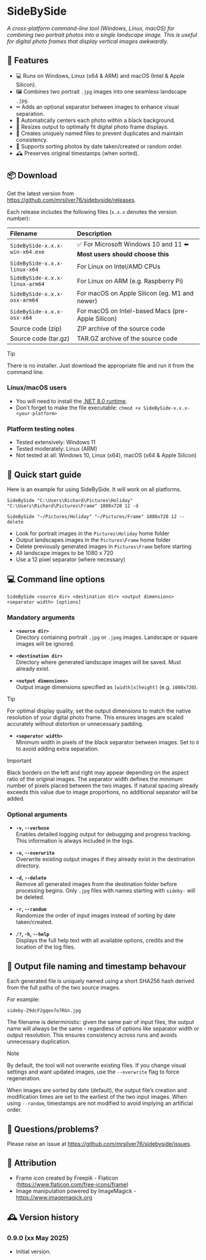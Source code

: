 # SideBySide
_A cross-platform command-line tool (Windows, Linux, macOS) for combining two portrait photos into a single landscape image. This is useful for digital photo frames that display vertical images awkwardly._

## 🧰 Features
* 💻 Runs on Windows, Linux (x64 & ARM) and macOS (Intel & Apple Silicon).
* 🖼️ Combines two portrait `.jpg` images into one seamless landscape `.jpg`.
* ➖ Adds an optional separator between images to enhance visual separation.
* 🎯 Automatically centers each photo within a black background.
* 📐 Resizes output to optimally fit digital photo frame displays.
* 🔐 Creates uniquely named files to prevent duplicates and maintain consistency.
* 🔀 Supports sorting photos by date taken/created or random order.
* 🕰️ Preserves original timestamps (when sorted).

## 📦 Download

Get the latest version from https://github.com/mrsilver76/sidebyside/releases.

Each release includes the following files (`x.x.x` denotes the version number):

|Filename|Description|
|:--------|:-----------|
|`SideBySide-x.x.x-win-x64.exe`|✅ For Microsoft Windows 10 and 11 ⬅️ **Most users should choose this**
|`SideBySide-x.x.x-linux-x64`|For Linux on Intel/AMD CPUs|
|`SideBySide-x.x.x-linux-arm64`|For Linux on ARM (e.g. Raspberry Pi)|
|`SideBySide-x.x.x-osx-arm64`|For macOS on Apple Silicon (eg. M1 and newer)|
|`SideBySide-x.x.x-osx-x64`|For macOS on Intel-based Macs (pre-Apple Silicon)|
|Source code (zip)|ZIP archive of the source code|
|Source code (tar.gz)|TAR.GZ archive of the source code|

> [!TIP]
> There is no installer. Just download the appropriate file and run it from the command line.

### Linux/macOS users

* You will need to install the [.NET 8.0 runtime](https://dotnet.microsoft.com/en-us/download/dotnet/8.0/runtime).
* Don't forget to make the file executable: `chmod +x SideBySide-x.x.x-<your-platform>`

### Platform testing notes

* Tested extensively: Windows 11
* Tested moderately: Linux (ARM)
* Not tested at all: Windows 10, Linux (x64), macOS (x64 & Apple Silicon)

## 🚀 Quick start guide

Here is an example for using SideBySide. It will work on all platforms.

```
SideBySide "C:\Users\Richard\Pictures\Holiday" "C:\Users\Richard\Pictures\Frame" 1080x720 12 -d

SideBySide "~/Pictures/Holiday" "~/Pictures/Frame" 1080x720 12 --delete
```
* Look for portrait images in the `Pictures\Holiday` home folder
* Output landscapes images in the `Pictures\Frame` home folder
* Delete previously generated images in `Pictures\Frame` before starting
* All landscape images to be 1080 x 720
* Use a 12 pixel separator (where necessary)


## 💻 Command line options

```
SideBySide <source dir> <destination dir> <output dimensions> <separator width> [options]
```

### Mandatory arguments

- **`<source dir>`**   
  Directory containing portrait `.jpg` or `.jpeg` images. Landscape or square images will be ignored.

- **`<destination dir>`**   
  Directory where generated landscape images will be saved. Must already exist.

- **`<output dimensions>`**   
  Output image dimensions specified as `[width]x[height]` (e.g. `1080x720`).

>[!TIP]
>For optimal display quality, set the output dimensions to match the native resolution of your digital photo frame. This ensures images are scaled accurately without distortion or unnecessary padding.

- **`<seperator width>`**   
  Minimum width in pixels of the black separator between images. Set to `0` to avoid adding extra separation.

>[!IMPORTANT]
>Black borders on the left and right may appear depending on the aspect ratio of the original images. The separator width defines the _minimum_ number of pixels placed between the two images. If natural spacing already exceeds this value due to image proportions, no additional separator will be added.

### Optional arguments

- **`-v`, `--verbose`**   
  Enables detailed logging output for debugging and progress tracking. This information is always included in the logs.

- **`-o`, `--overwrite`**   
  Overwrite existing output images if they already exist in the destination directory.

- **`-d`, `--delete`**   
  Remove all generated images from the destination folder before processing begins. Only `.jpg` files with names starting with `sideby-` will be deleted.

- **`-r`, `--random`**   
  Randomize the order of input images instead of sorting by date taken/created.

- **`/?`, `-h`, `--help`**  
  Displays the full help text with all available options, credits and the location of the log files.

## 🧾 Output file naming and timestamp behavour

Each generated file is uniquely named using a short SHA256 hash derived from the full paths of the two source images.

For example:
```
sideby-Z9dcF2gqex7o7RGn.jpg
```
The filename is deterministic: given the same pair of input files, the output name will always be the same - regardless of options like separator width or output resolution. This ensures consistency across runs and avoids unnecessary duplication.

>[!NOTE]
>By default, the tool will not overwrite existing files. If you change visual settings and want updated images, use the `--overwrite` flag to force regeneration.

When images are sorted by date (default), the output file’s creation and modification times are set to the earliest of the two input images. When using `--random`, timestamps are not modified to avoid implying an artificial order.

## 🛟 Questions/problems?

Please raise an issue at https://github.com/mrsilver76/sidebyside/issues.

## 📝 Attribution
- Frame icon created by Freepik - Flaticon (https://www.flaticon.com/free-icons/frame)
- Image manipulation powered by ImageMagick - https://www.imagemagick.org

## 🕰️ Version history

### 0.9.0 (xx May 2025)
- Initial version.
